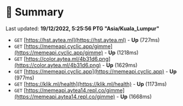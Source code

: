 # 📖 Summary
Last updated: **19/12/2022, 5:25:56 PTG "Asia/Kuala_Lumpur"**

- `GET` [https://hst.aytea.ml](https://hst.aytea.ml) - **Up** (727ms)
- `GET` [https://memeapi.cyclic.app/gimme](https://memeapi.cyclic.app/gimme) - **Up** (1218ms)
- `GET` [https://color.aytea.ml/4b31d6.png](https://color.aytea.ml/4b31d6.png) - **Up** (1629ms)
- `GET` [https://memeapi.cyclic.app](https://memeapi.cyclic.app) - **Up** (977ms)
- `GET` [https://klik.ml/health](https://klik.ml/health) - **Up** (1173ms)
- `GET` [https://memeapi.aytea14.repl.co/gimme](https://memeapi.aytea14.repl.co/gimme) - **Up** (1668ms)
